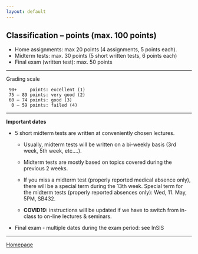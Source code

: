 ```yaml
---
layout: default
---
```


## Classification – points (max. 100 points)

* Home assignments: max 20 points (4 assignments, 5 points each).  
* Midterm tests: max. 30 points (5 short written tests, 6 points each)  
* Final exam (written test): max. 50 points  

--- 

Grading scale

     90+     points: excellent (1)
     75 – 89 points: very good (2)
     60 – 74 points: good (3)
      0 – 59 points: failed (4)

---

**Important dates**  

+ 5 short midterm tests are written at conveniently chosen lectures.  
    + Usually, midterm tests will be written on a bi-weekly basis (3rd week, 5th week, etc....).  
    + Midterm tests are mostly based on topics covered during the previous 2 weeks.  
    + If you miss a midterm test (properly reported medical absence only), there will be a special term during the 13th week.
     Special term for the midterm tests (properly reported absences only): Wed, 11. May, 5PM, SB432.

    + **COVID19:** instructions will be updated if we have to switch from in-class to on-line lectures & seminars.

+ Final exam - multiple dates during the exam period: see InSIS  

---

[Homepage](./)

